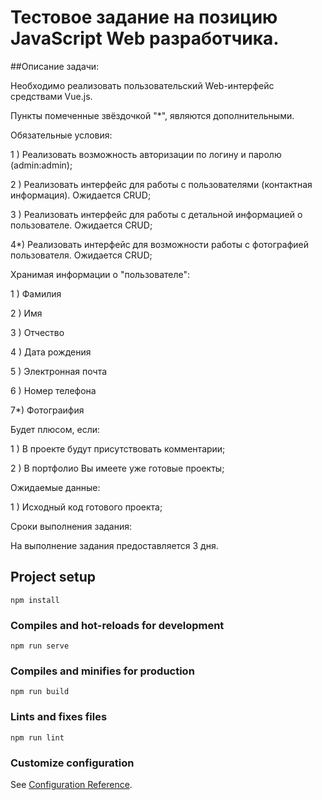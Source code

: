 # Тестовое задание на позицию JavaScript Web разработчика.




##Описание задачи:

Необходимо реализовать пользовательский Web-интерфейс средствами Vue.js.

Пункты помеченные звёздочкой "*", являются дополнительными.

Обязательные условия:

1 ) Реализовать возможность авторизации по логину и паролю (admin:admin);

2 ) Реализовать интерфейс для работы с пользователями (контактная информация). Ожидается CRUD;

3 ) Реализовать интерфейс для работы с детальной информацией о пользователе. Ожидается CRUD;

4*) Реализовать интерфейс для возможности работы с фотографией пользователя. Ожидается CRUD;

Хранимая информации о "пользователе":

1 ) Фамилия

2 ) Имя

3 ) Отчество

4 ) Дата рождения

5 ) Электронная почта

6 ) Номер телефона

7*) Фотограифия

Будет плюсом, если:

1 ) В проекте будут присутствовать комментарии;

2 ) В портфолио Вы имеете уже готовые проекты;

Ожидаемые данные:

1 ) Исходный код готового проекта;

Сроки выполнения задания:

На выполнение задания предоставляется 3 дня.


## Project setup
```
npm install
```

### Compiles and hot-reloads for development
```
npm run serve
```

### Compiles and minifies for production
```
npm run build
```

### Lints and fixes files
```
npm run lint
```

### Customize configuration
See [Configuration Reference](https://cli.vuejs.org/config/).

